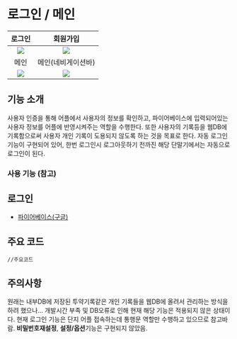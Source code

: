 # 로그인 / 메인

로그인       |  회원가입    
:-------------------------:|:-------------------------:
![](https://user-images.githubusercontent.com/58100710/144952974-d2fb44c4-5eda-4a4d-a96e-d1ee2e3ac51f.png)  |  ![](https://user-images.githubusercontent.com/58100710/144952979-a181cb79-97d5-4ab1-9e82-25ded53d7057.png)
메인       |  메인(네비게이션바)    |
![](https://user-images.githubusercontent.com/58100710/144952786-12775f8c-56da-4fd2-bbe2-ac0fb609bd9d.png)  | ![](https://user-images.githubusercontent.com/58100710/145129010-f2dc4c2c-1d79-4d4a-ab2e-e314062a0cf5.png)



## 기능 소개
사용자 인증을 통해 어플에서 사용자의 정보를 확인하고, 파이어베이스에 입력되어있는 사용자 정보를 어플에 반영시켜주는 역할을 수행한다. 또한 사용자의 기록등을 웹DB에 기록함으로써 사용자 개인 기록이 도용되지 않도록 하는 것을 목표로 한다. 자동 로그인 기능이 구현되어 있어, 한번 로그인시 로그아웃하기 전까진 해당 단말기에서는 자동으로 로그인이 된다.

### 사용 기능 (참고)
## 로그인
- [파이어베이스(구글)](https://firebase.google.com/?hl=ko)


## 주요 코드
```
//주요코드
```

## 주의사항
원래는 내부DB에 저장된 투약기록같은 개인 기록들을 웹DB에 올려서 관리하는 방식을 하려 했으나... 개발시간 부족 및 DB오류로 인해 현재 해당 기능은 적용되지 않은 상태이다.
현재 로그인 기능은 단지 어플 접속하는데 통행문 역할만 수행하고 있으므로 참고바람.
**비밀번호재설정**, **설정/옵션**기능은 구현되지 않았음.
